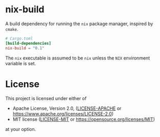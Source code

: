 # nix-build

A build dependency for running the `nix` package manager, inspired by `cmake`.

``` toml
# Cargo.toml
[build-dependencies]
nix-build = "0.1"
```

The `nix` executable is assumed to be `nix` unless the `NIX` environment variable is set.

# License

This project is licensed under either of

 * Apache License, Version 2.0, ([LICENSE-APACHE](LICENSE-APACHE) or
   https://www.apache.org/licenses/LICENSE-2.0)
 * MIT license ([LICENSE-MIT](LICENSE-MIT) or
   https://opensource.org/licenses/MIT)

at your option.
